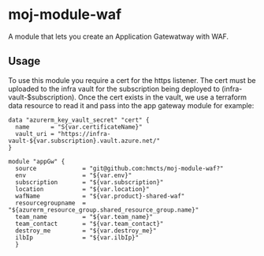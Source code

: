 # moj-module-waf
A module that lets you create an Application Gatewatway with WAF.

## Usage

To use this module you require a cert for the https listener. The cert must be uploaded to the infra vault for the subscription being deployed to (infra-vault-$subscription). Once the cert exists in the vault, we use a terraform data resource to read it and pass into the app gateway module for example:

``` 
data "azurerm_key_vault_secret" "cert" {
  name      = "S{var.certificateName}"
  vault_uri = "https://infra-vault-${var.subscription}.vault.azure.net/"
}

module "appGw" {
  source             = "git@github.com:hmcts/moj-module-waf?"
  env                = "${var.env}"
  subscription       = "${var.subscription}"
  location           = "${var.location}"
  wafName            = "${var.product}-shared-waf"
  resourcegroupname  = "${azurerm_resource_group.shared_resource_group.name}"
  team_name          = "${var.team_name}"
  team_contact       = "${var.team_contact}"
  destroy_me         = "${var.destroy_me}"
  ilbIp              = "${var.ilbIp}"
  }
```

 


